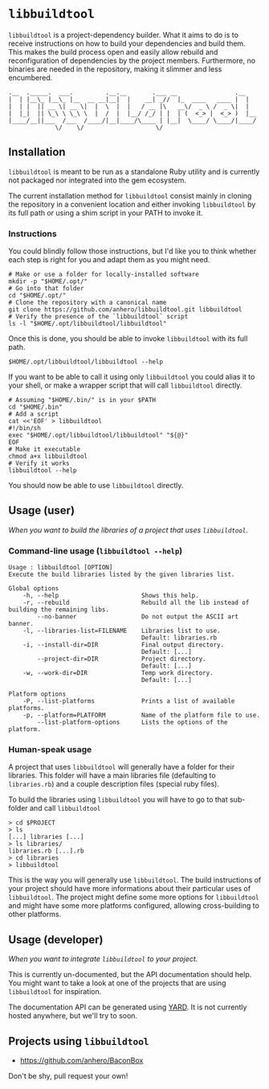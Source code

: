 `libbuildtool`
==============

`libbuildtool` is a project-dependency builder. What it aims to do is to receive
instructions on how to build your dependencies and build them. This makes the
build process open and easily allow rebuild and reconfiguration of dependencies
by the project members. Furthermore, no binaries are needed in the repository,
making it slimmer and less encumbered.

    .__  ._____.  ___.         .__.__       .___ __                .__   
    |  | |__\_ |__\_ |__  __ __|__|  |    __| _//  |_  ____   ____ |  |  
    |  | |  || __ \| __ \|  |  \  |  |   / __ |\   __\/  _ \ /  _ \|  |  
    |  |_|  || \_\ \ \_\ \  |  /  |  |__/ /_/ | |  | (  <_> |  <_> )  |__
    |____/__||___  /___  /____/|__|____/\____ | |__|  \____/ \____/|____/
                 \/    \/                    \/                          

Installation
------------

`libbuildtool` is meant to be run as a standalone Ruby utility and is currently
not packaged nor integrated into the gem ecosystem.

The current installation method for `libbuildtool` consist mainly in cloning the
repository in a convenient location and either invoking `libbuildtool` by its full
path or using a shim script in your PATH to invoke it.

### Instructions

You could blindly follow those instructions, but I'd like you to think whether each
step is right for you and adapt them as you might need.

    # Make or use a folder for locally-installed software
    mkdir -p "$HOME/.opt/"
    # Go into that folder
    cd "$HOME/.opt/"
    # Clone the repository with a canonical name
    git clone https://github.com/anhero/libbuildtool.git libbuildtool
    # Verify the presence of the `libbuildtool` script
    ls -l "$HOME/.opt/libbuildtool/libbuildtool"

Once this is done,  you should be able to invoke `libbuildtool` with its full path.

    $HOME/.opt/libbuildtool/libbuildtool --help

If you want to be able to call it using only `libbuildtool` you could alias it
to your shell, or make a wrapper script that will call `libbuildtool` directly.

    # Assuming "$HOME/.bin/" is in your $PATH
    cd "$HOME/.bin"
    # Add a script
    cat <<'EOF' > libbuildtool
    #!/bin/sh
    exec "$HOME/.opt/libbuildtool/libbuildtool" "${@}"
    EOF
    # Make it executable
    chmod a+x libbuildtool
    # Verify it works
    libbuildtool --help

You should now be able to use `libbuildtool` directly.

Usage (user)
------------

*When you want to build the libraries of a project that uses `libbuildtool`.*

### Command-line usage (`libbuildtool --help`)

	Usage : libbuildtool [OPTION]
	Execute the build libraries listed by the given libraries list.

	Global options
		-h, --help                       Shows this help.
		-r, --rebuild                    Rebuild all the lib instead of building the remaining libs.
			--no-banner                  Do not output the ASCII art banner.
		-l, --libraries-list=FILENAME    Libraries list to use.
										 Default: libraries.rb
		-i, --install-dir=DIR            Final output directory.
										 Default: [...]
			--project-dir=DIR            Project directory.
										 Default: [...]
		-w, --work-dir=DIR               Temp work directory.
										 Default: [...]

	Platform options
		-P, --list-platforms             Prints a list of available platforms.
		-p, --platform=PLATFORM          Name of the platform file to use.
			--list-platform-options      Lists the options of the platform.

### Human-speak usage

A project that uses `libbuildtool` will generally have a folder for their 
libraries. This folder will have a main libraries file (defaulting to
`libraries.rb`) and a couple description files (special ruby files).

To build the libraries using `libbuildtool` you will have to go to that
sub-folder and call `libbuildtool`

	> cd $PROJECT
	> ls
	[...] libraries [...]
	> ls libraries/
	libraries.rb [...].rb
	> cd libraries
	> libbuildtool

This is the way you will generally use `libbuildtool`. The build instructions
of your project should have more informations about their particular uses of
`libbuildtool`. The project might define some more options for `libbuildtool`
and might have some more platforms configured, allowing cross-building to
other platforms.

Usage (developer)
-----------------

*When you want to integrate `libbuildtool` to your project.*

This is currently un-documented, but the API documentation should help. You
might want to take a look at one of the projects that are using `libbuildtool`
for inspiration.

The documentation API can be generated using [YARD](http://yardoc.org/). It
is not currently hosted anywhere, but we'll try to soon.

Projects using `libbuildtool`
------------------------------

  * https://github.com/anhero/BaconBox

Don't be shy, pull request your own!
